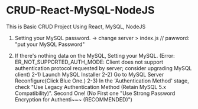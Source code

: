 # CRUD-React-MySQL-NodeJS
This is Basic CRUD Project Using React, MySQL, NodeJS


1) Setting your MySQL password.
-> change server > index.js // pawword: "put your MySQL Password"

2) If there's nothing data on the MySQL, Setting your MySQL.
(Error: ER_NOT_SUPPORTED_AUTH_MODE: Client does not support authentication protocol requested by server; consider upgrading MySQL client)
  2-1) Launch MySQL Installer
  2-2) Go to MySQL Server Reconfigure(Click Blue One.)
  2-3) In the 'Authentication Method' stage, check "Use Legacy Authentication Method (Retain MySQL 5.x Compatibility)". Second One!
(No First one "Use Strong Password Encryption for Authenti~~~ (RECOMMENDED)")
